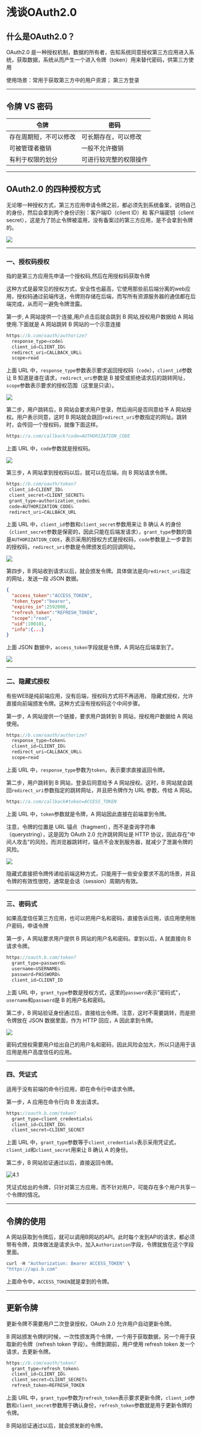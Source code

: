 # 浅谈OAuth2.0

## 什么是OAuth2.0？

OAuth2.0 是一种授权机制，数据的所有者，告知系统同意授权第三方应用进入系统，获取数据，系统从而产生一个进入令牌（token）用来替代密码，供第三方使用

使用场景：常用于获取第三方中的用户资源； 第三方登录

---

## 令牌  VS 密码

| 令牌                   | 密码                   |
| ---------------------- | ---------------------- |
| 存在周期短，不可以修改 | 可长期存在，可以修改   |
| 可被管理者撤销         | 一般不允许撤销         |
| 有利于权限的划分       | 可进行较完整的权限操作 |



---

## OAuth2.0 的四种授权方式

无论哪一种授权方式，第三方应用申请令牌之前，都必须先到系统备案，说明自己的身份，然后会拿到两个身份识别：客户端ID（client ID）和 客户端密钥（client secret），这是为了防止令牌被滥用，没有备案过的第三方应用，是不会拿到令牌的。

![](https://i0.hdslb.com/bfs/album/9e6babc7ebeb9ec1398df8f6fae90c6674b4c425.png)

---



### 一、授权码授权

指的是第三方应用先申请一个授权码,然后在用授权码获取令牌

这种方式是最常见的授权方式，安全性也最高，它使用那些前后端分离的web应用，授权码通过前端传送，令牌则存储在后端，而写所有资源服务器的通信都在后端完成，从而可一避免令牌泄露。

第一步, A 网站提供一个连接,用户点击后就会跳到 B 网站,授权用户数据给 A 网站使用.下面就是 A 网站跳转 B 网站的一个示意连接

```javascript
https://b.com/oauth/authorize?
  response_type=code&
  client_id=CLIENT_ID&
  redirect_uri=CALLBACK_URL&
  scope=read
```

上面 URL 中，`response_type`参数表示要求返回授权码（`code`），`client_id`参数让 B 知道是谁在请求，`redirect_uri`参数是 B 接受或拒绝请求后的跳转网址，`scope`参数表示要求的授权范围（这里是只读）。

![](https://i0.hdslb.com/bfs/album/de7331e12186e2644f83f061ef68b4b1bf90966f.png)

第二步，用户跳转后，B 网站会要求用户登录，然后询问是否同意给予 A 网站授权。用户表示同意，这时 B 网站就会跳回`redirect_uri`参数指定的网址。跳转时，会传回一个授权码，就像下面这样。

```javascript
https://a.com/callback?code=AUTHORIZATION_CODE
```

上面 URL 中，`code`参数就是授权码。

![](https://i0.hdslb.com/bfs/album/d93bdb0903745c46e19136b5a3fc5387485698da.png)

第三步，A 网站拿到授权码以后，就可以在后端，向 B 网站请求令牌。

```javascript
https://b.com/oauth/token?
 client_id=CLIENT_ID&
 client_secret=CLIENT_SECRET&
 grant_type=authorization_code&
 code=AUTHORIZATION_CODE&
 redirect_uri=CALLBACK_URL
```

上面 URL 中，`client_id`参数和`client_secret`参数用来让 B 确认 A 的身份（`client_secret`参数是保密的，因此只能在后端发请求），`grant_type`参数的值是`AUTHORIZATION_CODE`，表示采用的授权方式是授权码，`code`参数是上一步拿到的授权码，`redirect_uri`参数是令牌颁发后的回调网址。

![](https://i0.hdslb.com/bfs/album/057a2a854fe6920d446a513e563c8d5437732076.png)

第四步，B 网站收到请求以后，就会颁发令牌。具体做法是向`redirect_uri`指定的网址，发送一段 JSON 数据。

```json
{    
  "access_token":"ACCESS_TOKEN",
  "token_type":"bearer",
  "expires_in":2592000,
  "refresh_token":"REFRESH_TOKEN",
  "scope":"read",
  "uid":100101,
  "info":{...}
}
```

上面 JSON 数据中，`access_token`字段就是令牌，A 网站在后端拿到了。

![](https://i0.hdslb.com/bfs/album/ad9a12488d98ef9a4230550ec2cb7b0cf1c1bd7f.png)

---

### 二、隐藏式授权

有些WEB是纯前端应用，没有后端，授权码方式将不再适用， 隐藏式授权，允许直接向前端颁发令牌。这种方式没有授权码这个中间步骤。

第一步，A 网站提供一个链接，要求用户跳转到 B 网站，授权用户数据给 A 网站使用。

```javascript
https://b.com/oauth/authorize?
  response_type=token&
  client_id=CLIENT_ID&
  redirect_uri=CALLBACK_URL&
  scope=read
```

上面 URL 中，`response_type`参数为`token`，表示要求直接返回令牌。

第二步，用户跳转到 B 网站，登录后同意给予 A 网站授权。这时，B 网站就会跳回`redirect_uri`参数指定的跳转网址，并且把令牌作为 URL 参数，传给 A 网站。

```javascript
https://a.com/callback#token=ACCESS_TOKEN
```

上面 URL 中，`token`参数就是令牌，A 网站因此直接在前端拿到令牌。

注意，令牌的位置是 URL 锚点（fragment），而不是查询字符串（querystring），这是因为 OAuth 2.0 允许跳转网址是 HTTP 协议，因此存在"中间人攻击"的风险，而浏览器跳转时，锚点不会发到服务器，就减少了泄漏令牌的风险。

![](https://i0.hdslb.com/bfs/album/0edfbe7ffbc39484a10fd8066af8a1e31d678225.png)

隐藏式直接把令牌传递给前端这种方式，只能用于一些安全要求不高的场景，并且令牌的有效性很短，通常是会话（session）周期内有效。

---

### 三、密码式

如果高度信任第三方应用，也可以把用户名和密码，直接告诉应用，该应用使用账户密码，申请令牌

第一步，A 网站要求用户提供 B 网站的用户名和密码。拿到以后，A 就直接向 B 请求令牌。

```javascript
https://oauth.b.com/token?
  grant_type=password&
  username=USERNAME&
  password=PASSWORD&
  client_id=CLIENT_ID
```

上面 URL 中，`grant_type`参数是授权方式，这里的`password`表示"密码式"，`username`和`password`是 B 的用户名和密码。

第二步，B 网站验证身份通过后，直接给出令牌。注意，这时不需要跳转，而是把令牌放在 JSON 数据里面，作为 HTTP 回应，A 因此拿到令牌。

![](https://i0.hdslb.com/bfs/album/23a536ba9a58d97484328f8fd5247f107284e386.png)

密码式授权需要用户给出自己的用户名和密码，因此风险会加大，所以只适用于该应用是用户高度信任的应用。

---

### 四、凭证式

适用于没有前端的命令行应用，即在命令行中请求令牌。

第一步，A 应用在命令行向 B 发出请求。

```javascript
https://oauth.b.com/token?
  grant_type=client_credentials&
  client_id=CLIENT_ID&
  client_secret=CLIENT_SECRET
```

上面 URL 中，`grant_type`参数等于`client_credentials`表示采用凭证式，`client_id`和`client_secret`用来让 B 确认 A 的身份。

第二步，B 网站验证通过以后，直接返回令牌。

![4.1](C:\Users\Administrator\Desktop\auth\4.1.png)

凭证式给出的令牌，只针对第三方应用，而不针对用户，可能存在多个用户共享一个令牌的情况。

---

## 令牌的使用

A 网站获取到令牌后，就可以调用B网站的API。此时每个发到API的请求，都必须带有令牌，具体做法是请求头中，加入`Authorization`字段，令牌就放在这个字段里面。

```javascript
curl -H "Authorization: Bearer ACCESS_TOKEN" \
"https://api.b.com"
```

上面命令中，`ACCESS_TOKEN`就是拿到的令牌。

---

## 更新令牌

更新令牌不需要用户二次登录授权，OAuth 2.0 允许用户自动更新令牌。

B 网站颁发令牌的时候，一次性颁发两个令牌，一个用于获取数据，另一个用于获取新的令牌（refresh token 字段）。令牌到期前，用户使用 refresh token 发一个请求，去更新令牌。

```javascript
https://b.com/oauth/token?
  grant_type=refresh_token&
  client_id=CLIENT_ID&
  client_secret=CLIENT_SECRET&
  refresh_token=REFRESH_TOKEN
```

上面 URL 中，`grant_type`参数为`refresh_token`表示要求更新令牌，`client_id`参数和`client_secret`参数用于确认身份，`refresh_token`参数就是用于更新令牌的令牌。

B 网站验证通过以后，就会颁发新的令牌。

